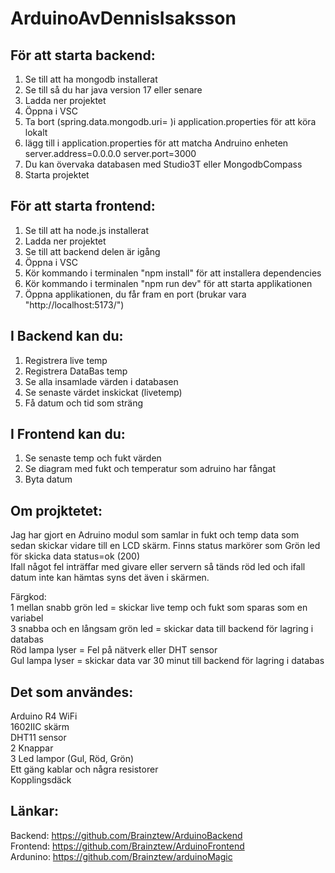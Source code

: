 # ArduinoAvDennisIsaksson

## För att starta backend:
1. Se till att ha mongodb installerat
2. Se till så du har java version 17 eller senare
3. Ladda ner projektet
4. Öppna i VSC
5. Ta  bort (spring.data.mongodb.uri= )i application.properties för att köra lokalt
6. lägg till i application.properties för att matcha Andruino enheten
server.address=0.0.0.0
server.port=3000
7. Du kan övervaka databasen med Studio3T eller MongodbCompass
8. Starta projektet

## För att starta frontend:
1. Se till att ha node.js installerat
2. Ladda ner projektet
3. Se till att backend delen är igång
4. Öppna i VSC
5. Kör kommando i terminalen "npm install" för att installera dependencies
6. Kör kommando i terminalen "npm run dev" för att starta applikationen
7. Öppna applikationen, du får fram en port (brukar vara "http://localhost:5173/")

## I Backend kan du:
1. Registrera live temp
2. Registrera DataBas temp
3. Se alla insamlade värden i databasen
4. Se senaste värdet inskickat (livetemp)
5. Få datum och tid som sträng

## I Frontend kan du:
1. Se senaste temp och fukt värden
2. Se diagram med fukt och temperatur som adruino har fångat
3. Byta datum


## Om projktetet:
Jag har gjort en Adruino modul som samlar in fukt och temp data som sedan skickar vidare till en LCD skärm. Finns status markörer som Grön led för skicka data status=ok (200)<br>
Ifall något fel inträffar med givare eller servern så tänds röd led och ifall datum inte kan hämtas syns det även i skärmen.

Färgkod:<br>
1 mellan snabb grön led = skickar live temp och fukt som sparas som en variabel <br>
3 snabba och en långsam grön led = skickar data till backend för lagring i databas<br>
Röd lampa lyser = Fel på nätverk eller DHT sensor<br>
Gul lampa lyser = skickar data var 30 minut till backend för lagring i databas<br>

## Det som användes:
Arduino R4 WiFi<br>
1602IIC skärm<br>
DHT11 sensor <br>
2 Knappar<br>
3 Led lampor (Gul, Röd, Grön)<br>
Ett gäng kablar och några resistorer<br>
Kopplingsdäck<br>

## Länkar:
Backend: https://github.com/Brainztew/ArduinoBackend <br>
Frontend: https://github.com/Brainztew/ArduinoFrontend <br>
Ardunino: https://github.com/Brainztew/arduinoMagic
